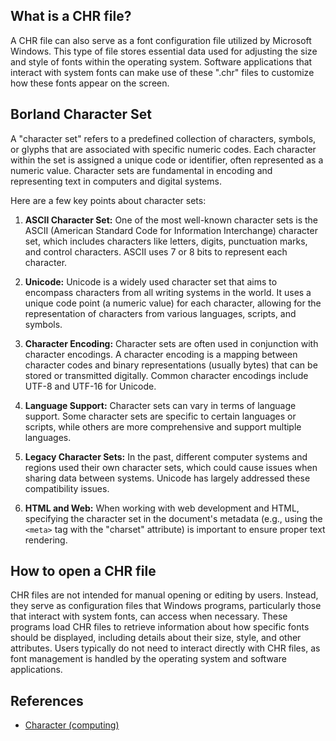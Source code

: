 ## What is a CHR file?

A CHR file can also serve as a font configuration file utilized by Microsoft Windows. This type of file stores essential data used for adjusting the size and style of fonts within the operating system. Software applications that interact with system fonts can make use of these ".chr" files to customize how these fonts appear on the screen.

## Borland Character Set

A "character set" refers to a predefined collection of characters, symbols, or glyphs that are associated with specific numeric codes. Each character within the set is assigned a unique code or identifier, often represented as a numeric value. Character sets are fundamental in encoding and representing text in computers and digital systems.

Here are a few key points about character sets:

1.  **ASCII Character Set:** One of the most well-known character sets is the ASCII (American Standard Code for Information Interchange) character set, which includes characters like letters, digits, punctuation marks, and control characters. ASCII uses 7 or 8 bits to represent each character.
    
2.  **Unicode:** Unicode is a widely used character set that aims to encompass characters from all writing systems in the world. It uses a unique code point (a numeric value) for each character, allowing for the representation of characters from various languages, scripts, and symbols.
    
3.  **Character Encoding:** Character sets are often used in conjunction with character encodings. A character encoding is a mapping between character codes and binary representations (usually bytes) that can be stored or transmitted digitally. Common character encodings include UTF-8 and UTF-16 for Unicode.
    
4.  **Language Support:** Character sets can vary in terms of language support. Some character sets are specific to certain languages or scripts, while others are more comprehensive and support multiple languages.
    
5.  **Legacy Character Sets:** In the past, different computer systems and regions used their own character sets, which could cause issues when sharing data between systems. Unicode has largely addressed these compatibility issues.
    
6.  **HTML and Web:** When working with web development and HTML, specifying the character set in the document's metadata (e.g., using the `<meta>` tag with the "charset" attribute) is important to ensure proper text rendering.

## How to open a CHR file

CHR files are not intended for manual opening or editing by users. Instead, they serve as configuration files that Windows programs, particularly those that interact with system fonts, can access when necessary. These programs load CHR files to retrieve information about how specific fonts should be displayed, including details about their size, style, and other attributes. Users typically do not need to interact directly with CHR files, as font management is handled by the operating system and software applications.

## References
- [Character (computing)](https://en.wikipedia.org/wiki/Character_(computing))






